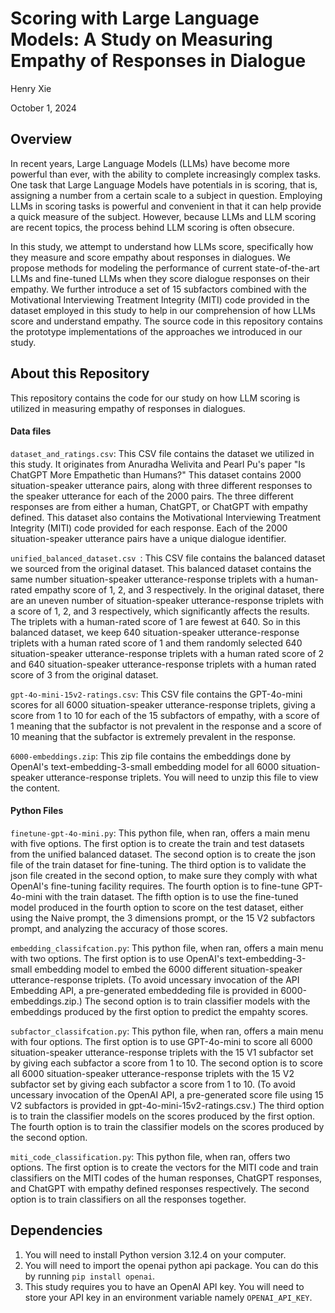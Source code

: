 # Scoring with Large Language Models: A Study on Measuring Empathy of Responses in Dialogue
Henry Xie

October 1, 2024

## Overview
In recent years, Large Language Models (LLMs) have become more powerful than ever, with the ability to complete increasingly complex tasks. One task that Large Language Models have potentials in is scoring, that is, assigning a number from a certain scale to a subject in question. Employing LLMs in scoring tasks is powerful and convenient in that it can help provide a quick measure of the subject. However, because LLMs and LLM scoring are recent topics, the process behind LLM scoring is often obsecure.

In this study, we attempt to understand how LLMs score, specifically how they measure and score empathy about responses in dialogues. We propose methods for modeling the performance of current state-of-the-art LLMs and fine-tuned LLMs when they score dialogue responses on their empathy. We further introduce a set of 15 subfactors combined with the Motivational Interviewing Treatment Integrity (MITI) code provided in the dataset employed in this study to help in our comprehension of how LLMs score and understand empathy. The source code in this repository contains the prototype implementations of the approaches we introduced in our study.

## About this Repository
This repository contains the code for our study on how LLM scoring is utilized in measuring empathy of responses in dialogues.

#### Data files
`dataset_and_ratings.csv`: This CSV file contains the dataset we utilized in this study. It originates from Anuradha Welivita and Pearl Pu's paper "Is ChatGPT More Empathetic than Humans?" This dataset contains 2000 situation-speaker utterance pairs, along with three different responses to the speaker utterance for each of the 2000 pairs. The three different responses are from either a human, ChatGPT, or ChatGPT with empathy defined. This dataset also contains the Motivational Interviewing Treatment Integrity (MITI) code provided for each response. Each of the 2000 situation-speaker utterance pairs have a unique dialogue identifier.

`unified_balanced_dataset.csv `: This CSV file contains the balanced dataset we sourced from the original dataset. This balanced dataset contains the same number situation-speaker utterance-response triplets with a human-rated empathy score of 1, 2, and 3 respectively. In the original dataset, there are an uneven number of situation-speaker utterance-response triplets with a score of 1, 2, and 3 respectively, which significantly affects the results. The triplets with a human-rated score of 1 are fewest at 640. So in this balanced dataset, we keep 640 situation-speaker utterance-response triplets with a human rated score of 1 and them randomly selected 640 situation-speaker utterance-response triplets with a human rated score of 2 and 640 
situation-speaker utterance-response triplets with a human rated score of 3 from the original dataset.

`gpt-4o-mini-15v2-ratings.csv`: This CSV file contains the GPT-4o-mini scores for all 6000 situation-speaker utterance-response triplets, giving a score from 1 to 10 for each of the 15 subfactors of empathy, with a score of 1 meaning that the subfactor is not prevalent in the response and a score of 10 meaning that the subfactor is extremely prevalent in the response.

`6000-embeddings.zip`: This zip file contains the embeddings done by OpenAI's text-embedding-3-small embedding model for all 6000 situation-speaker utterance-response triplets. You will need to unzip this file to view the content.

#### Python Files
`finetune-gpt-4o-mini.py`: This python file, when ran, offers a main menu with five options. The first option is to create the train and test datasets from the unified balanced dataset. The second option is to create the json file of the train dataset for fine-tuning. The third option is to validate the json file created in the second option, to make sure they comply with what OpenAI's fine-tuning facility requires. The fourth option is to fine-tune GPT-4o-mini with the train dataset. The fifth option is to use the fine-tuned model produced in the fourth option to score on the test dataset, either using the Naive prompt, the 3 dimensions prompt, or the 15 V2 subfactors prompt, and analyzing the accuracy of those scores.

`embedding_classifcation.py`: This python file, when ran, offers a main menu with two options. The first option is to use OpenAI's text-embedding-3-small embedding model to embed the 6000 different situation-speaker utterance-response triplets. (To avoid uncessary invocation of the API Embedding API, a pre-generated embeddeding file is provided in 6000-embeddings.zip.) The second option is to train classifier models with the embeddings produced by the first option to predict the empahty scores.

`subfactor_classifcation.py`: This python file, when ran, offers a main menu with four options. The first option is to use GPT-4o-mini to score all 6000 situation-speaker utterance-response triplets with the 15 V1 subfactor set by giving each subfactor a score from 1 to 10. The second option is to score all 6000 situation-speaker utterance-response triplets with the 15 V2 subfactor set by giving each subfactor a score from 1 to 10. (To avoid uncessary invocation of the OpenAI API, a pre-generated score file using 15 V2 subfactors is provided in gpt-4o-mini-15v2-ratings.csv.) The third option is to train the classifier models on the scores produced by the first option. The fourth option is to train the classifier models on the scores produced by the second option.

`miti_code_classification.py`: This python file, when ran, offers two options. The first option is to create the vectors for the MITI code and train classifiers on the MITI codes of the human responses, ChatGPT responses, and ChatGPT with empathy defined responses respectively. The second option is to train classifiers on all the responses together.

## Dependencies
1. You will need to install Python version 3.12.4 on your computer.
2. You will need to import the openai python api package. You can do this by running `pip install openai`.
3. This study requires you to have an OpenAI API key. You will need to store your API key in an environment variable namely `OPENAI_API_KEY`.
